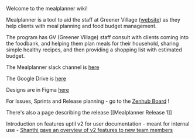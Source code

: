 Welcome to the mealplanner wiki!

Mealplanner is a tool to aid the staff at Greener Village ([website](https://www.greenervillage.ca/)) as they help clients with meal planning and food budget management.

The program has GV (Greener Village) staff consult with clients coming into the foodbank, and helping them plan meals for their household, sharing simple healthy recipes, and then providing a shopping list with estimated budget.

The Mealplanner slack channel is [here](https://civictechfredericton.slack.com/archives/C0113KSL9R9)

The Google Drive is [here](https://drive.google.com/drive/folders/1EiAQP19d9FoZADlaEOO92hXqiD3LoSoY?usp=sharing)

Designs are in Figma [here](https://www.figma.com/file/RP5Xa8kDT0CaJH98gnL6FL/Meal-Panner-Playground?node-id=4%3A0)

For Issues, Sprints and Release planning - go to the [Zenhub Board](https://app.zenhub.com/workspaces/mealplanner-5df0313f541828745932eb9c/board?repos=215406496) !

There's also a page describing the release [[Mealplanner Release 1]]

Introduction on features uptil v2 for user documentation - meant for internal use - [Shanthi gave an overview of v2 features to new team members](https://drive.google.com/drive/folders/1wb69mHyJzkFx04NwyL8DyV8iG-UF5N3u?usp=sharing)